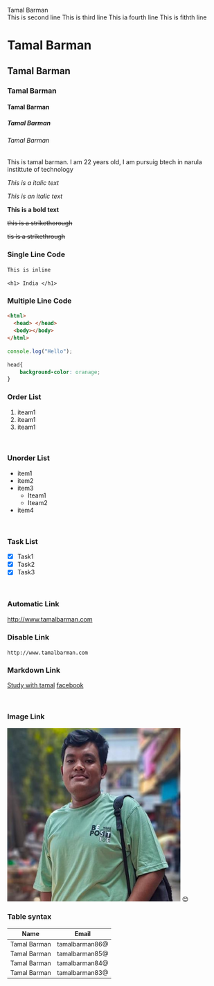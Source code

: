 <!-- markdown tuitorial
---Markdown--
1. what & why README.md?
2. How to make a comment
3. Normal text & new line
4. Horizontal rule
5. Headings
6. Paragraph
7. italic
8. bold
9. strikethrough
10. inline code block
11. Multiple line code block
12. List
13. Link
14. Image
15. Emoji
16. Table-->
<!--either tqwo space or br tag for next line -->

Tamal Barman<br/>
This is second line
This is third line
This ia fourth line
This is fithth line

## <!-- (___) for under line-->

<!--heading creation -->

# Tamal Barman

## Tamal Barman

### Tamal Barman

#### Tamal Barman

##### Tamal Barman

###### Tamal Barman

<p>This is tamal barman. I am 22 years old, I am pursuig btech in narula instittute of technology</p>

<i> This is a italic text </i>

_This is an italic text_

**This is a bold text**

<del>this is a strikethorough</del>

~~tis is a strikethrough~~

### Single Line Code

`This is inline`

`<h1> India </h1>`

### Multiple Line Code

```html
<html>
  <head> </head>
  <body></body>
</html>
```

```javascript
console.log("Hello");
```

```CSS
head{
    background-color: oranage;
}
```

### Order List

<ol> 
<li> iteam1 </li>
<li> iteam1 </li>
<li> iteam1 </li>
</ol>

</br>

### Unorder List

- item1
- item2
- item3
  - Iteam1
  - Iteam2
- item4

</br>

### Task List

- [x] Task1
- [x] Task2
- [x] Task3

</br>

### Automatic Link

http://www.tamalbarman.com

### Disable Link

`http://www.tamalbarman.com`

### Markdown Link

<!-- [Study with tamal](http://www.tamalbarman.com) -->

[Study with tamal][websitelink]
[facebook][facebooklink]

<!-- all link is here -->

[websitelink]: http://www.tamalbarman.com
[facebooklink]: http://www.tamalbarman.com

</br>

### Image Link

<!-- ![profile](./images/profile.jpg) -->

<img src="./images/profile.jpg" width="400" title="profile image>"/>
😊

</br>

### Table syntax

| Name         | Email          |
| ------------ | -------------- |
| Tamal Barman | tamalbarman86@ |
| Tamal Barman | tamalbarman85@ |
| Tamal Barman | tamalbarman84@ |
| Tamal Barman | tamalbarman83@ |
